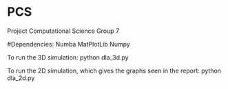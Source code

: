 # PCS
Project Computational Science Group 7

#Dependencies: 
    Numba 
    MatPlotLib 
    Numpy


To run the 3D simulation: python dla_3d.py 

To run the 2D simulation, which gives the graphs seen in the report: python dla_2d.py
